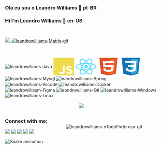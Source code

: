 <!--
**leandrowilliams/leandrowilliams** is a ✨ _special_ ✨ repository because its `README.md` (this file) appears on your GitHub profile.

Here are some ideas to get you started:

- 🔭 I’m currently working on ...
- 🌱 I’m currently learning ...
- 👯 I’m looking to collaborate on ...
- 🤔 I’m looking for help with ...
- 💬 Ask me about ...
- 📫 How to reach me: ...
- 😄 Pronouns: ...
- ⚡ Fun fact: ...
-->
<!-- -->


### Olá eu sou o Leandro Williams 👋 pt-BR
### Hi I'm Leandro Williams 👋 en-US
</a>

<!-- LINE -->
##

<!-- GITHUB STATS END LANGUAGES -->
</br>
<div>
  <a href="https://github.com/leandrowilliams">
  <img height="180em" src="https://github-readme-stats.vercel.app/api?username=leandrowilliams&show_icons=true&theme=gruvbox&include_all_commits=true&count_private=true"/>
  <img alt="leandrowilliams-Matrix-gif" height="180" width="370" style="border-radius:50px;" src="https://res.cloudinary.com/practicaldev/image/fetch/s--z_y4wDUd--/c_imagga_scale,f_auto,fl_progressive,h_420,q_66,w_1000/https://thepracticaldev.s3.amazonaws.com/i/n9b2p3j0h1mdqvms3ogc.gif">
</div></a>

##
  
  <!-- Languagem icons /JAVA/JS/REACT/HTML/CSS/GIT -->
<div style="display: inline_block"><br>
  <img align="center" alt="leandrowilliams-Java" height="60" width="70" src="https://cdn.jsdelivr.net/gh/devicons/devicon/icons/java/java-original.svg" />
  <img align="center" alt="leandrowilliams-Js" height="60" width="70" src="https://raw.githubusercontent.com/devicons/devicon/master/icons/javascript/javascript-plain.svg">
  <img align="center" alt="leandrowilliams-React" height="60" width="70" src="https://raw.githubusercontent.com/devicons/devicon/master/icons/react/react-original.svg">
  <img align="center" alt="leandrowilliams-HTML" height="60" width="70" src="https://raw.githubusercontent.com/devicons/devicon/master/icons/html5/html5-original.svg">
  <img align="center" alt="leandrowilliams-CSS" height="60" width="70" src="https://raw.githubusercontent.com/devicons/devicon/master/icons/css3/css3-original.svg">
<!-- Languagem icons /MYSQL/SPRING/VSCODE/DOCKER/FIGMA/GIFMATRIX -->
  <img align="center" alt="leandrowilliams-Mysql" height="60" width="70" src="https://cdn.jsdelivr.net/gh/devicons/devicon/icons/mysql/mysql-original-wordmark.svg" />
  <img align="center" alt="leandrowilliams-Spring" height="60" width="70" src="https://cdn.jsdelivr.net/gh/devicons/devicon/icons/spring/spring-original-wordmark.svg" />
  <img align="center" alt="leandrowilliams-Vscode" height="60" width="70" src="https://cdn.jsdelivr.net/gh/devicons/devicon/icons/vscode/vscode-original.svg" />
  <img align="center" alt="leandrowilliams-Docker" height="60" width="70" src="https://cdn.jsdelivr.net/gh/devicons/devicon/icons/docker/docker-original-wordmark.svg" />
  <img align="center" alt="leandrowilliasm-Figma" height="60" width="70" src="https://cdn.jsdelivr.net/gh/devicons/devicon/icons/figma/figma-original.svg" />
<!-- OPERATIONAL SYSTEM icons /WINDOWS/LINUX -->
<img align="center" alt="leandrowilliams-Git" height="60" width="70" src="https://cdn.jsdelivr.net/gh/devicons/devicon/icons/git/git-original.svg" />
<img align="center" alt="leandrowilliams-Windows" height="60" width="70" src="https://cdn.jsdelivr.net/gh/devicons/devicon/icons/windows8/windows8-original.svg" />
<img align="center" alt="leandrowilliams-Linux" height="60" width="70" img src="https://cdn.jsdelivr.net/gh/devicons/devicon/icons/linux/linux-original.svg" />
</div></br>

  <div align="center">
  <a href="https://github.com/leandrowilliams">
  <img height="180em" src="https://github-readme-stats.vercel.app/api/top-langs/?username=leandrowilliams&layout=compact&langs_count=7&theme=gruvbox"/>
</div>
</a>
<div>
<img style="margin:50px;" align="right" alt="leandrowilliams-oTodoPoderoso-gif" height="200" style="border-radius:50px;" src="https://cdn.ome.lt/xrNgchrpPa0mDFgJ7T4nQbIDrT0=/fit-in/837x500/smart/uploads/conteudo/fotos/Lista10.gif">
</div>
  
  ##
  
  <!-- SOCIAL NETWORKS  /LINKEDIN/TWITTER/INSTAGRAM/TWITCH/GMAIL -->
<h3>Connect with me:</h3>
<div> 
  <a href="https://www.linkedin.com/in/leandrowilliams/" target="_blank"><img src="https://img.shields.io/badge/-LinkedIn-%230077B5?style=for-the-badge&logo=linkedin&logoColor=white" target="_blank"></a>
  <a href="https://twitter.com/leandrowilliams" target="_blank"><img src="https://img.shields.io/badge/Twitter-1DA1F2?style=for-the-badge&logo=twitter&logoColor=white" target="_blank"></a>
  <a href="https://instagram.com/leandrowilliams" target="_blank"><img src="https://img.shields.io/badge/-Instagram-%23E4405F?style=for-the-badge&logo=instagram&logoColor=white" target="_blank"></a>
 	<a href="https://www.twitch.tv/lelecowilliams" target="_blank"><img src="https://img.shields.io/badge/Twitch-9146FF?style=for-the-badge&logo=twitch&logoColor=white" target="_blank"></a>
  <a href = "mailto:leandrowilliamsdasilvaalves@gmail.com"><img src="https://img.shields.io/badge/-Gmail-%23333?style=for-the-badge&logo=gmail&logoColor=white" target="_blank"></a>
</div>
    
<!-- SNAKE GAMES -->
<div> 
  </a> 
 
  ![Snake animation](https://github.com/leandrowilliams/leandrowilliams/blob/output/github-contribution-grid-snake.svg)
 
</div>



